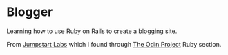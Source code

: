 # Blogger

Learning how to use Ruby on Rails to create a blogging site.

From [Jumpstart Labs](http://tutorials.jumpstartlab.com/projects/blogger.html#i0:-up-and-running) which I found through [The Odin Project](https://www.theodinproject.com/courses/web-development-101/lessons/ruby-on-rails?ref=lc-pb) Ruby section.
